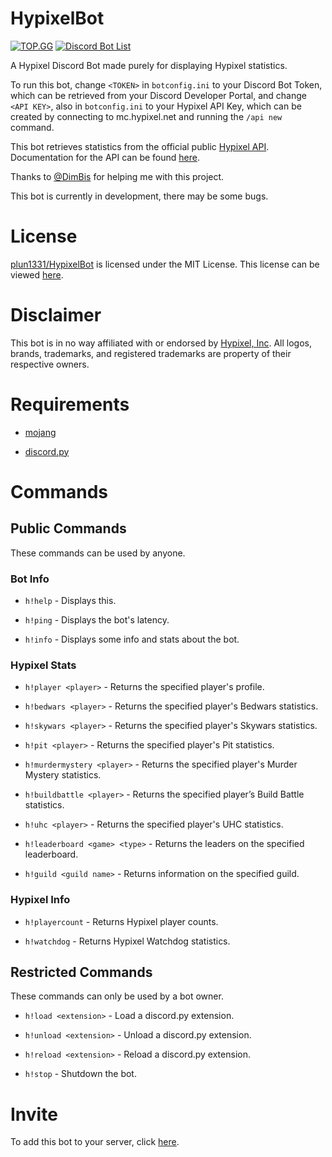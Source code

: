 # HypixelBot
[![TOP.GG](https://top.gg/api/widget/764677833820995605.svg)](https://top.gg/bot/764677833820995605)
[![Discord Bot List](https://discordbotlist.com/bots/764677833820995605/widget)](https://discordbotlist.com/bots/764677833820995605)

A Hypixel Discord Bot made purely for displaying Hypixel statistics.

To run this bot, change `<TOKEN>` in `botconfig.ini` to your Discord Bot Token, which can be retrieved from your Discord Developer Portal, and change `<API KEY>`, also in `botconfig.ini` to your Hypixel API Key, which can be created by connecting to mc.hypixel.net and running the `/api new` command.

This bot retrieves statistics from the official public [Hypixel API](https://api.hypixel.net). Documentation for the API can be found [here](https://github.com/HypixelDev/PublicAPI/tree/master/Documentation).

Thanks to [@DimBis](https://dimmy.xyz) for helping me with this project.

This bot is currently in development, there may be some bugs.

# License
[plun1331/HypixelBot](https://github.com/plun1331/HypixelBot) is licensed under the MIT License. This license can be viewed [here](https://github.com/plun1331/HypixelBot/blob/main/LICENSE).

# Disclaimer
This bot is in no way affiliated with or endorsed by [Hypixel, Inc](https://hypixel.net). All logos, brands, trademarks, and registered trademarks are property of their respective owners.

# Requirements
- [mojang](https://pypi.org/project/mojang/)

- [discord.py](https://pypi.org/project/discord.py/)

# Commands

## Public Commands

These commands can be used by anyone.

### Bot Info

- `h!help` - Displays this.

- `h!ping` - Displays the bot's latency.

- `h!info` - Displays some info and stats about the bot.

### Hypixel Stats

- `h!player <player>` - Returns the specified player's profile.

- `h!bedwars <player>` - Returns the specified player's Bedwars statistics.

- `h!skywars <player>` - Returns the specified player's Skywars statistics.

- `h!pit <player>` - Returns the specified player's Pit statistics.

- `h!murdermystery <player>` - Returns the specified player's Murder Mystery statistics.

- `h!buildbattle <player>` - Returns the specified player’s Build Battle statistics.

- `h!uhc <player>` - Returns the specified player's UHC statistics.

- `h!leaderboard <game> <type>` - Returns the leaders on the specified leaderboard.

- `h!guild <guild name>` - Returns information on the specified guild.

### Hypixel Info

- `h!playercount` - Returns Hypixel player counts.

- `h!watchdog` - Returns Hypixel Watchdog statistics.

## Restricted Commands

These commands can only be used by a bot owner.

- `h!load <extension>` - Load a discord.py extension.

- `h!unload <extension>` - Unload a discord.py extension.

- `h!reload <extension>` - Reload a discord.py extension.

- `h!stop` - Shutdown the bot.

# Invite
To add this bot to your server, click [here](https://plun1331.github.io/hypixelbot/add).
